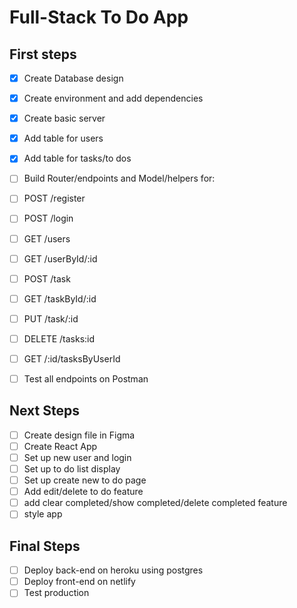 # Full-Stack To Do App

## First steps

- [x] Create Database design
- [x] Create environment and add dependencies
- [x] Create basic server
- [x] Add table for users
- [x] Add table for tasks/to dos
- [ ] Build Router/endpoints and Model/helpers for:

- [ ] POST /register
- [ ] POST /login
- [ ] GET /users
- [ ] GET /userById/:id
- [ ] POST /task
- [ ] GET /taskById/:id
- [ ] PUT /task/:id
- [ ] DELETE /tasks:id
- [ ] GET /:id/tasksByUserId

- [ ] Test all endpoints on Postman

## Next Steps

- [ ] Create design file in Figma
- [ ] Create React App
- [ ] Set up new user and login
- [ ] Set up to do list display
- [ ] Set up create new to do page
- [ ] Add edit/delete to do feature
- [ ] add clear completed/show completed/delete completed feature
- [ ] style app

## Final Steps

- [ ] Deploy back-end on heroku using postgres
- [ ] Deploy front-end on netlify
- [ ] Test production
